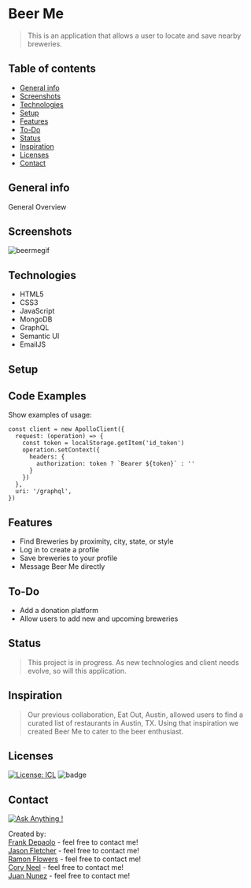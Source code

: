 # Beer Me

> This is an application that allows a user to locate and save nearby breweries.

## Table of contents
* [General info](#general-info)
* [Screenshots](#screenshots)
* [Technologies](#technologies)
* [Setup](#setup)
* [Features](#features)
* [To-Do](#to-do)
* [Status](#status)
* [Inspiration](#inspiration)
* [Licenses](#licenses)
* [Contact](#contact)

## General info
General Overview

## Screenshots
![beermegif](https://user-images.githubusercontent.com/72768374/120387092-15952400-c2ef-11eb-9d1f-16f5b8fc376d.gif)
## Technologies
* HTML5
* CSS3
* JavaScript
* MongoDB
* GraphQL
* Semantic UI
* EmailJS

## Setup


## Code Examples
Show examples of usage:
```
const client = new ApolloClient({
  request: (operation) => {
    const token = localStorage.getItem('id_token')
    operation.setContext({
      headers: {
        authorization: token ? `Bearer ${token}` : ''
      }
    })
  },
  uri: '/graphql',
})
```

## Features
* Find Breweries by proximity, city, state, or style
* Log in to create a profile
* Save breweries to your profile
* Message Beer Me directly

## To-Do
* Add a donation platform
* Allow users to add new and upcoming breweries

## Status
>This project is in progress.  As new technologies and client needs evolve, so will this application.

## Inspiration
>Our previous collaboration, Eat Out, Austin, allowed users to find a curated list of restaurants in Austin, TX.  Using that inspiration we created Beer Me to cater to the beer enthusiast.

## Licenses
[![License: ICL](https://img.shields.io/badge/License-ISC-blue.svg)](https://opensource.org/licenses/ISC)    ![badge](https://img.shields.io/badge/Created_With-LOVE-pink.svg)

## Contact
[![Ask Anything !](https://img.shields.io/badge/Ask%20Us-Anything-1abc9c.svg)](https://github.com/blueink38/beer-me)   

Created by: <br>
[Frank Depaolo](https://dragoonkite.github.io/portfolio/nk) - feel free to contact me!<br>
[Jason Fletcher](https://blueink38.github.io/new-portfolio/) - feel free to contact me!<br>
[Ramon Flowers](https://rocketorangemen.github.io/Portfolio/) - feel free to contact me!<br>
[Cory Neel](https://cocobeware83.github.io/coryneel) - feel free to contact me!<br>
[Juan Nunez](https://jnunez1229.github.io/juan-nunez/#) - feel free to contact me!<br>
